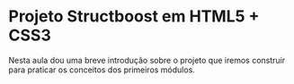 # Projeto Structboost em HTML5 + CSS3
​Nesta aula dou uma breve introdução sobre o projeto que iremos construir para praticar os conceitos dos primeiros módulos.
